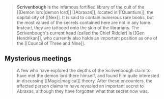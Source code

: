 > **Scrivenbough** is the infamous fortified library of the cult of the [[Demon lord|demon lord]] [[Abraxas]], located in [[Quantium]], the capital city of [[Nex]]. It is said to contain numerous rare books, but the most valued of the secrets contained here are not in any tome. Instead, they are tattooed onto the skin of the librarians. The Scrivenbough's current head (called the Chief Riddler) is [[Gen Hendrikan]], who currently also holds an important position as one of the [[Council of Three and Nine]].


## Mysterious meetings

> A few who have explored the depths of the Scrivenbough claim to have met the demon lord there himself, and found him quite interested in discussing [[Magic|magical]] theory. After these encounters, the affected person claims to have revealed an important secret to Abraxas, although they have forgotten what that secret now was.







